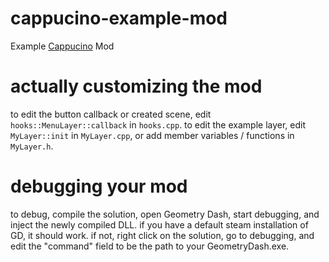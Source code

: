 # cappucino-example-mod
Example [Cappucino](https://github.com/andrenih/cappuccinoSDK/) Mod

# actually customizing the mod
to edit the button callback or created scene, edit `hooks::MenuLayer::callback` in `hooks.cpp`.
to edit the example layer, edit `MyLayer::init` in `MyLayer.cpp`, or add member variables / functions in `MyLayer.h`.

# debugging your mod
to debug, compile the solution, open Geometry Dash, start debugging, and inject the newly compiled DLL. if you have a default steam installation of GD, it should work. if not, right click on the solution, go to debugging, and edit the "command" field to be the path to your GeometryDash.exe.
